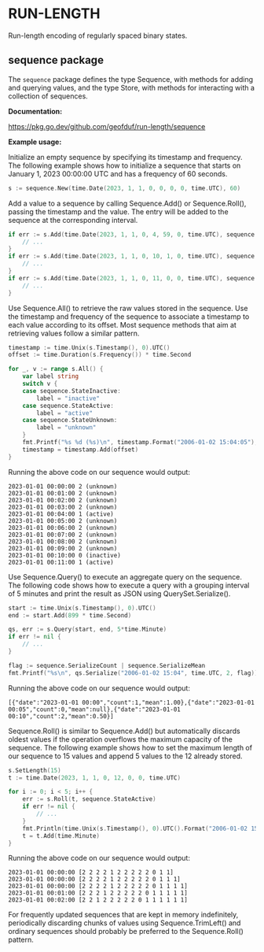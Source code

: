 # RUN-LENGTH

Run-length encoding of regularly spaced binary states.

## sequence package

The `sequence` package defines the type Sequence, with methods for adding and querying values, and
the type Store, with methods for interacting with a collection of sequences.

**Documentation:**

https://pkg.go.dev/github.com/geofduf/run-length/sequence

**Example usage:**

Initialize an empty sequence by specifying its timestamp and frequency. The following
example shows how to initialize a sequence that starts on January 1, 2023 00:00:00 UTC and has a
frequency of 60 seconds.

```go
s := sequence.New(time.Date(2023, 1, 1, 0, 0, 0, 0, time.UTC), 60)
```

Add a value to a sequence by calling Sequence.Add() or Sequence.Roll(), passing the
timestamp and the value. The entry will be added to the sequence at the corresponding interval.

```go
if err := s.Add(time.Date(2023, 1, 1, 0, 4, 59, 0, time.UTC), sequence.StateActive); err != nil {
    // ...
}
if err := s.Add(time.Date(2023, 1, 1, 0, 10, 1, 0, time.UTC), sequence.StateInactive); err != nil {
    // ...
}
if err := s.Add(time.Date(2023, 1, 1, 0, 11, 0, 0, time.UTC), sequence.StateActive); err != nil {
    // ...
}
```

Use Sequence.All() to retrieve the raw values stored in the sequence. Use the timestamp and
frequency of the sequence to associate a timestamp to each value according to its offset.
Most sequence methods that aim at retrieving values follow a similar pattern.

```go
timestamp := time.Unix(s.Timestamp(), 0).UTC()
offset := time.Duration(s.Frequency()) * time.Second

for _, v := range s.All() {
    var label string
    switch v {
    case sequence.StateInactive:
        label = "inactive"
    case sequence.StateActive:
        label = "active"
    case sequence.StateUnknown:
        label = "unknown"
    }
    fmt.Printf("%s %d (%s)\n", timestamp.Format("2006-01-02 15:04:05"), v, label)
    timestamp = timestamp.Add(offset)
}
```

Running the above code on our sequence would output:

```
2023-01-01 00:00:00 2 (unknown)
2023-01-01 00:01:00 2 (unknown)
2023-01-01 00:02:00 2 (unknown)
2023-01-01 00:03:00 2 (unknown)
2023-01-01 00:04:00 1 (active)
2023-01-01 00:05:00 2 (unknown)
2023-01-01 00:06:00 2 (unknown)
2023-01-01 00:07:00 2 (unknown)
2023-01-01 00:08:00 2 (unknown)
2023-01-01 00:09:00 2 (unknown)
2023-01-01 00:10:00 0 (inactive)
2023-01-01 00:11:00 1 (active)
```

Use Sequence.Query() to execute an aggregate query on the sequence. The following code shows how
to execute a query with a grouping interval of 5 minutes and print the result as JSON using
QuerySet.Serialize().

```go
start := time.Unix(s.Timestamp(), 0).UTC()
end := start.Add(899 * time.Second)

qs, err := s.Query(start, end, 5*time.Minute)
if err != nil {
    // ...
}

flag := sequence.SerializeCount | sequence.SerializeMean
fmt.Printf("%s\n", qs.Serialize("2006-01-02 15:04", time.UTC, 2, flag))
```

Running the above code on our sequence would output:

```
[{"date":"2023-01-01 00:00","count":1,"mean":1.00},{"date":"2023-01-01 00:05","count":0,"mean":null},{"date":"2023-01-01 00:10","count":2,"mean":0.50}]
```

Sequence.Roll() is similar to Sequence.Add() but automatically discards oldest values if the
operation overflows the maximum capacity of the sequence. The following example shows how to set
the maximum length of our sequence to 15 values and append 5 values to the 12 already stored.

```go
s.SetLength(15)
t := time.Date(2023, 1, 1, 0, 12, 0, 0, time.UTC)

for i := 0; i < 5; i++ {
    err := s.Roll(t, sequence.StateActive)
    if err != nil {
        // ...
    }
    fmt.Println(time.Unix(s.Timestamp(), 0).UTC().Format("2006-01-02 15:04:05"), s.All())
    t = t.Add(time.Minute)
}
```

Running the above code on our sequence would output:

```
2023-01-01 00:00:00 [2 2 2 2 1 2 2 2 2 2 0 1 1]
2023-01-01 00:00:00 [2 2 2 2 1 2 2 2 2 2 0 1 1 1]
2023-01-01 00:00:00 [2 2 2 2 1 2 2 2 2 2 0 1 1 1 1]
2023-01-01 00:01:00 [2 2 2 1 2 2 2 2 2 0 1 1 1 1 1]
2023-01-01 00:02:00 [2 2 1 2 2 2 2 2 0 1 1 1 1 1 1]
```

For frequently updated sequences that are kept in memory indefinitely, periodically discarding
chunks of values using Sequence.TrimLeft() and ordinary sequences should probably be preferred to
the Sequence.Roll() pattern.